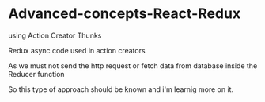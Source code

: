 # Advanced-concepts-React-Redux
<p>using Action Creator Thunks</p>
<p>Redux async code used in action creators </p>
<p>As we must not send the http request or fetch data from database inside the Reducer function</p>
<p>So this type of approach should be known and i'm learnig more on it.</p> 
